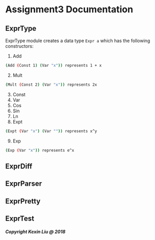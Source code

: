 # Assignment3 Documentation

## ExprType
ExprType module creates a data type `Expr a` which has the following constructors:
1. Add
```sh
(Add (Const 1) (Var "x")) represents 1 + x
```
2. Mult 
```sh
(Mult (Const 2) (Var "x")) represents 2x
```
3. Const
4. Var
5. Cos
6. Sin
7. Ln
8. Expt
```sh
(Expt (Var "x") (Var "")) represents x^y
```
9. Exp
```sh
(Exp (Var "x")) represents e^x
```

## ExprDiff

## ExprParser

## ExprPretty

## ExprTest



















##### Copyright Kexin Liu @ 2018